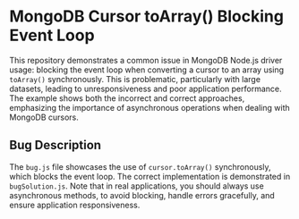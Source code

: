 # MongoDB Cursor toArray() Blocking Event Loop

This repository demonstrates a common issue in MongoDB Node.js driver usage: blocking the event loop when converting a cursor to an array using `toArray()` synchronously.  This is problematic, particularly with large datasets, leading to unresponsiveness and poor application performance.  The example shows both the incorrect and correct approaches, emphasizing the importance of asynchronous operations when dealing with MongoDB cursors.

## Bug Description

The `bug.js` file showcases the use of `cursor.toArray()` synchronously, which blocks the event loop. The correct implementation is demonstrated in `bugSolution.js`.  Note that in real applications, you should always use asynchronous methods, to avoid blocking, handle errors gracefully, and ensure application responsiveness.